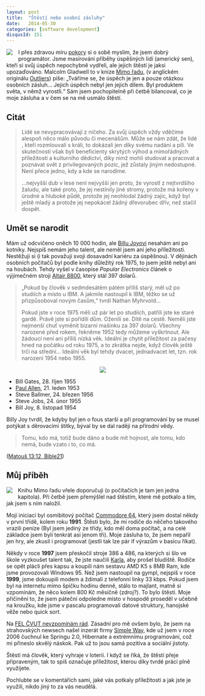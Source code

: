```yaml
---
layout: post
title:  "Štěstí nebo osobní zásluhy"
date:   2014-05-30
categories: [software development]
disqusId: 151
---
```

<div style="float: left; margin: 0 1em 1em 0; text-align: center;"><a href="http://www.amazon.com/gp/product/B001ANYDAO/ref=as_li_tl?ie=UTF8&camp=1789&creative=9325&creativeASIN=B001ANYDAO&linkCode=as2&tag=blog0752-20&linkId=WRNUORL4TWVKM6GY"><img border="0" src="http://ws-na.amazon-adsystem.com/widgets/q?_encoding=UTF8&ASIN=B001ANYDAO&Format=_SL250_&ID=AsinImage&MarketPlace=US&ServiceVersion=20070822&WS=1&tag=blog0752-20" ></a><img src="http://ir-na.amazon-adsystem.com/e/ir?t=blog0752-20&l=as2&o=1&a=B001ANYDAO" width="1" height="1" border="0" alt="" style="border:none !important; margin:0px !important;" /></div>I přes zdravou míru <a href="/item/130">pokory</a> si o sobě myslím, že jsem dobrý programátor. Jsme masírováni příběhy úspěšných lidí (americký sen), kteří si svůj úspěch nepochybně vydřeli, ale jejich štěstí je jaksi upozaďováno. Malcolm Gladwell to v knize <a href="www.kosmas.cz/detail.asp?cislo=148819&afil=1102">Mimo řadu</a>, (v anglickém originálu <a href="http://amzn.to/1jzqMW9">Outliers</a>) píše: „Tváříme se, že úspěch je jen a pouze otázkou osobních zásluh… Jejich úspěch nebyl jen jejich dílem. Byl produktem světa, v němž vyrostli.“ Sám jsem pochopitelně při četbě bilancoval, co je moje zásluha a v čem se na mě usmálo štěstí.
<div style="clear: both"></div>
<!--more-->

Citát
------

>Lidé se nevypracovávají z ničeho. Za svůj úspěch vždy vděčíme alespoň něco málo původu či mecenášům. Může se nám zdát, že lidé , kteří 
rozmlouvali s králi, to dokázali jen díky svému nadání a píli. Ve skutečnosti však byli beneficienty skrytých výhod a mimořádných příležitostí a kulturního dědictví, díky nimž mohli studovat a pracovat a poznávat svět z privilegovaných pozic, jež zůstaly jiným nedostupné. Není přece jedno, kdy a kde se narodíme.
>
>...nejvyšší dub v lese není nejvyšší jen proto, že vyrostl z nejtvrdšího žaludu, ale také proto, že jej nestínily jiné stromy, protože má 
kořeny v úrodné a hluboké půdě, protože jej neohlodal žádný zajíc, když byl ještě mladý a protože jej nepokácel žádný dřevorubec dřív, než stačil dospět.

Umět se narodit
------

Mám už odcvičeno oněch 10&nbsp;000 hodin, ale <a href="http://en.wikipedia.org/wiki/Bill_Joy">Billu Joyovi</a> nesahám ani po kotníky. Nejspíš nemám jeho talent, ale neměl jsem ani jeho příležitosti. Nestěžuji si (i tak považuji svoji dosavadní kariéru za úspěšnou). V dějinách osobních počítačů byl podle knihy důležitý rok 1975, to jsem ještě nebyl ani na houbách. Tehdy vyšel v časopise <em>Popular Electronics</em> článek o výjimečném stroji <a href="http://en.wikipedia.org/wiki/Altair_8800">Altair 8800</a>, který stál 397 dolarů.

> „Pokud by člověk v sedmdesátém pátém příliš starý, měl už po studiích a místo u IBM. A jakmile nastoupil k IBM, těžko se už přizpůsoboval novým časům,“ tvrdí Nathan Myhrvold…
>
> Pokud jste v roce 1975 měli už pár let po studiích, patřili jste ke staré gardě. Právě jste si pořídili dům. Oženili se. Dítě na cestě. 
Neměli jste nejmenší chuť vyměnit bizarní mašinku za 397 dolarů. Všechny narozené před rokem, řekněme 1952 tedy můžeme vyškrtnout.
Ale žádoucí není ani příliš nízká věk. Ideální je chytit příležitost za pačesy hned na počátku od roku 1975, a to zkrátka nejde, když člověk ještě trčí na střední… Ideální věk byl tehdy dvacet, jednadvacet let, tzn. rok narození 1954 nebo 1955.

<div style="text-align: center;"><a href="http://en.wikipedia.org/wiki/File:Popular_Electronics_Cover_Jan_1975.jpg"><img src="http://upload.wikimedia.org/wikipedia/en/c/cb/Popular_Electronics_Cover_Jan_1975.jpg" /></a></div>

* Bill Gates, 28. říjen 1955
* <a href="http://en.wikipedia.org/wiki/Paul_Allen">Paul Allen</a>, 21. leden 1953
* Steve Ballmer, 24. březen 1956
* Steve Jobs, 24. únor 1955
* Bill Joy, 8. listopad 1954

Billy Joy tvrdil, že kdyby byl jen o fous starší a při programování by se musel potýkat s děrovacími štítky, býval by se dal raději na přírodní vědy.

<blockquote>Tomu, kdo má, totiž bude dáno a bude mít hojnost, ale tomu, kdo nemá, bude vzato i to, co má.</blockquote> (<a href="http://onlineb21.bible21.cz/bible.php?kniha=matous#13">Matouš 13:12, Bible21</a>)

Můj příběh
------

<div style="float: left; margin: 0 1em 1em 0; text-align: center;"><a href="http://en.wikipedia.org/wiki/File:Commodore-64-Computer.png"><img src="http://upload.wikimedia.org/wikipedia/commons/thumb/3/34/Commodore-64-Computer.png/250px-Commodore-64-Computer.png" /></a></div>Knihu Mimo řadu vřele doporučuji (o počítačích je tam jen jedna kapitola). Při četbě jsem přemýšlel nad štěstím, které mě potkalo a tím, jak jsem s ním naložil.

Mojí iniciací byl osmibitový počítač <a href="http://en.wikipedia.org/wiki/Commodore_64">Commodore 64</a>, který jsem dostal někdy v první třídě, kolem roku <b>1991</b>. Štěstí bylo, že mí rodiče do něčeho takového vrazili peníze (Byl jsem jediný ze třídy, kdo měl doma počítač, a na celé základce jsem byli tenkrát asi jenom tři). Moje zásluha to, že jsem nepařil jen hry, ale zkusil i programovat (jestli tak lze pár if výrazům v basicu říkat).

Někdy v roce <b>1997</b> jsem přeskočil stroje 386 a 486, na kterých si šlo ve škole vyzkoušet talent tak, že jste naučili <a href="http://cs.wikipedia.org/wiki/Karel_(programovac%C3%AD_jazyk)">Karla</a>, aby prošel bludiště. Rodiče se opět plácli přes kapsu a koupili nám sestavu AMD K5 s 8MB Ram, kde jsme provozovali Windows 95. Než jsem nastoupil na gympl, nejspíš v roce <b>1999</b>, jsme dokoupili modem a ždímali z telefonní linky 33 kbps. Pokud jsem byl na internetu mimo špičku hodinu denně, stálo to majlant, matně si vzpomínám, že něco kolem 800 Kč měsíčně (zdroj?). To bylo štěstí. Moje přičinění to, že jsem páteční odpoledne místo v hospodě proseděl v učebně na kroužku, kde jsme v pascalu programovali datové struktury, hanojské věže nebo quick sort.

Na <a href="/item/43">FEL ČVUT nevzpomínám rád</a>. Zásadní pro mě ovšem bylo, že jsem na strahovských newsech našel inzerát firmy <a href="http://www.simpleway.cz/">Simple Way</a>, kde už jsem v roce 2006 čuchnul ke Springu 2.0, Hibernate a extrémnímu programování, což mi přineslo skvělý náskok. Pak už to jsou samá pozitiva a sociální jistoty.

Štěstí má člověk, který vyhraje v loterii. I když se říká, že štěstí přeje připraveným, tak to spíš označuje příležitost, kterou díky tvrdé práci plně využijete.

Pochlubte se v komentářích sami, jaké vás potkaly příležitosti a jak jste je využili, nikdo jiný to za vás neudělá.